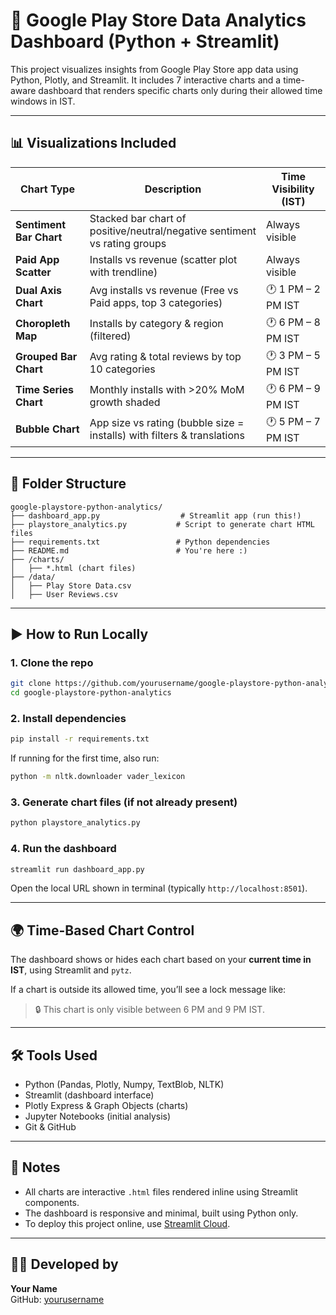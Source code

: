 # 📱 Google Play Store Data Analytics Dashboard (Python + Streamlit)

This project visualizes insights from Google Play Store app data using Python, Plotly, and Streamlit. It includes 7 interactive charts and a time-aware dashboard that renders specific charts only during their allowed time windows in IST.

---

## 📊 Visualizations Included

| Chart Type             | Description                                                                 | Time Visibility (IST)         |
|------------------------|-----------------------------------------------------------------------------|-------------------------------|
| **Sentiment Bar Chart** | Stacked bar chart of positive/neutral/negative sentiment vs rating groups   | Always visible                |
| **Paid App Scatter**    | Installs vs revenue (scatter plot with trendline)                           | Always visible                |
| **Dual Axis Chart**     | Avg installs vs revenue (Free vs Paid apps, top 3 categories)               | 🕐 1 PM – 2 PM IST             |
| **Choropleth Map**      | Installs by category & region (filtered)                                    | 🕐 6 PM – 8 PM IST             |
| **Grouped Bar Chart**   | Avg rating & total reviews by top 10 categories                             | 🕐 3 PM – 5 PM IST             |
| **Time Series Chart**   | Monthly installs with >20% MoM growth shaded                                | 🕐 6 PM – 9 PM IST             |
| **Bubble Chart**        | App size vs rating (bubble size = installs) with filters & translations     | 🕐 5 PM – 7 PM IST             |

---

## 📁 Folder Structure

```
google-playstore-python-analytics/
├── dashboard_app.py                  # Streamlit app (run this!)
├── playstore_analytics.py           # Script to generate chart HTML files
├── requirements.txt                 # Python dependencies
├── README.md                        # You're here :)
├── /charts/
│   ├── *.html (chart files)
├── /data/
│   ├── Play Store Data.csv
│   ├── User Reviews.csv
```

---

## ▶️ How to Run Locally

### 1. Clone the repo

```bash
git clone https://github.com/yourusername/google-playstore-python-analytics.git
cd google-playstore-python-analytics
```

### 2. Install dependencies

```bash
pip install -r requirements.txt
```

If running for the first time, also run:

```bash
python -m nltk.downloader vader_lexicon
```

### 3. Generate chart files (if not already present)

```bash
python playstore_analytics.py
```

### 4. Run the dashboard

```bash
streamlit run dashboard_app.py
```

Open the local URL shown in terminal (typically `http://localhost:8501`).

---

## 🌍 Time-Based Chart Control

The dashboard shows or hides each chart based on your **current time in IST**, using Streamlit and `pytz`.

If a chart is outside its allowed time, you’ll see a lock message like:

> 🔒 This chart is only visible between 6 PM and 9 PM IST.

---

## 🛠 Tools Used

- Python (Pandas, Plotly, Numpy, TextBlob, NLTK)
- Streamlit (dashboard interface)
- Plotly Express & Graph Objects (charts)
- Jupyter Notebooks (initial analysis)
- Git & GitHub

---

## 📌 Notes

- All charts are interactive `.html` files rendered inline using Streamlit components.
- The dashboard is responsive and minimal, built using Python only.
- To deploy this project online, use [Streamlit Cloud](https://streamlit.io/cloud).

---

## 👨‍💻 Developed by

**Your Name**  
GitHub: [yourusername](https://github.com/hrishikeshpanchal)

